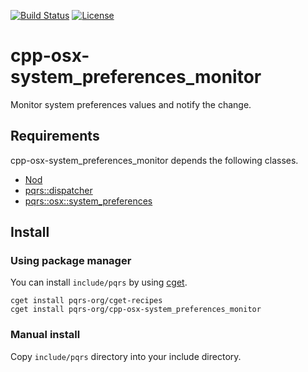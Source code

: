 [![Build Status](https://github.com/pqrs-org/cpp-osx-system_preferences_monitor/workflows/CI/badge.svg)](https://github.com/pqrs-org/cpp-osx-system_preferences_monitor/actions)
[![License](https://img.shields.io/badge/license-Boost%20Software%20License-blue.svg)](https://github.com/pqrs-org/cpp-osx-system_preferences_monitor/blob/main/LICENSE.md)

# cpp-osx-system_preferences_monitor

Monitor system preferences values and notify the change.

## Requirements

cpp-osx-system_preferences_monitor depends the following classes.

- [Nod](https://github.com/fr00b0/nod)
- [pqrs::dispatcher](https://github.com/pqrs-org/cpp-dispatcher)
- [pqrs::osx::system_preferences](https://github.com/pqrs-org/cpp-osx-system_preferences)

## Install

### Using package manager

You can install `include/pqrs` by using [cget](https://github.com/pfultz2/cget).

```shell
cget install pqrs-org/cget-recipes
cget install pqrs-org/cpp-osx-system_preferences_monitor
```

### Manual install

Copy `include/pqrs` directory into your include directory.
